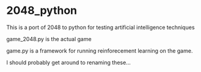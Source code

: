 2048_python
===========

This is a port of 2048 to python for testing artificial intelligence techniques

game_2048.py is the actual game

game.py is a framework for running reinforecement learning on the game.

I should probably get around to renaming these...
